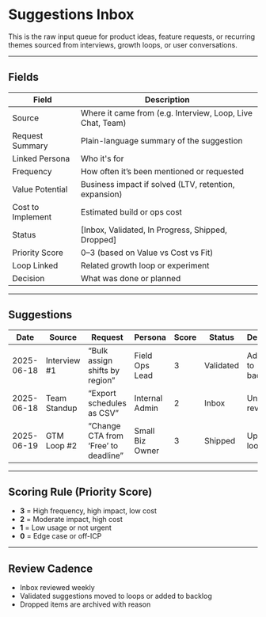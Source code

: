 # Suggestions Inbox

This is the raw input queue for product ideas, feature requests, or recurring themes sourced from interviews, growth loops, or user conversations.

---

## Fields

| Field             | Description                                                |
| ----------------- | ---------------------------------------------------------- |
| Source            | Where it came from (e.g. Interview, Loop, Live Chat, Team) |
| Request Summary   | Plain-language summary of the suggestion                   |
| Linked Persona    | Who it's for                                               |
| Frequency         | How often it’s been mentioned or requested                 |
| Value Potential   | Business impact if solved (LTV, retention, expansion)      |
| Cost to Implement | Estimated build or ops cost                                |
| Status            | [Inbox, Validated, In Progress, Shipped, Dropped]          |
| Priority Score    | 0–3 (based on Value vs Cost vs Fit)                        |
| Loop Linked       | Related growth loop or experiment                          |
| Decision          | What was done or planned                                   |

---

## Suggestions

| Date       | Source       | Request                              | Persona         | Score | Status    | Decision         |
| ---------- | ------------ | ------------------------------------ | --------------- | ----- | --------- | ---------------- |
| 2025-06-18 | Interview #1 | “Bulk assign shifts by region”       | Field Ops Lead  | 3     | Validated | Added to backlog |
| 2025-06-18 | Team Standup | “Export schedules as CSV”            | Internal Admin  | 2     | Inbox     | Under review     |
| 2025-06-19 | GTM Loop #2  | “Change CTA from ‘Free’ to deadline” | Small Biz Owner | 3     | Shipped   | Updated loop     |

---

## Scoring Rule (Priority Score)

- **3** = High frequency, high impact, low cost
- **2** = Moderate impact, high cost
- **1** = Low usage or not urgent
- **0** = Edge case or off-ICP

---

## Review Cadence

- Inbox reviewed weekly
- Validated suggestions moved to loops or added to backlog
- Dropped items are archived with reason
